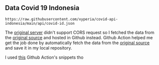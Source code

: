 ## Data Covid 19 Indonesia

```https://raw.githubusercontent.com/xyperia/covid-api-indonesia/main/api/covid-id.json```

The [original server](https://data.covid19.go.id) didn't support CORS request so I fetched the data from the [original source](https://data.covid19.go.id/public/api/update.json)
and hosted in Github instead. Github Action helped me get the job done by automatically fetch the data from the [original source](https://data.covid19.go.id/public/api/update.json)
and save it in my local repository.

I used [this](https://github.com/marketplace/actions/fetch-data-to-file) Github Action's snippets tho
